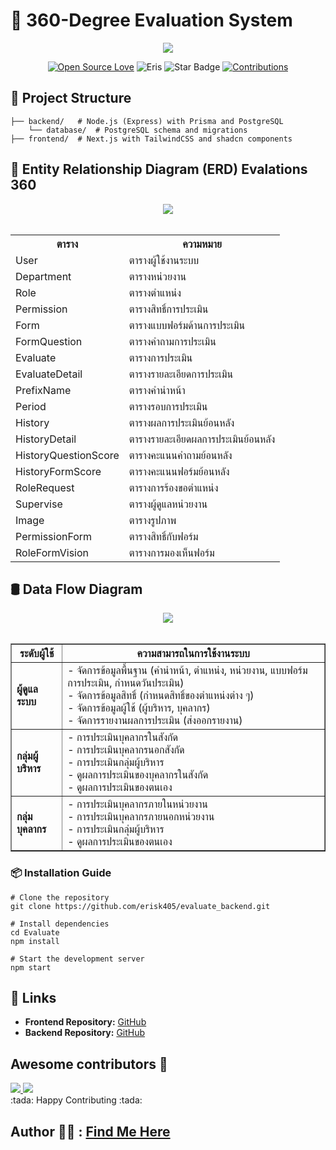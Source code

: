 # 🎯 360-Degree Evaluation System
<div align="center">
  <img src="https://res.cloudinary.com/dmmpngwym/image/upload/v1739263695/dam3_sodznv.jpg">
</div>
<div align="center">

[![Open Source Love](https://firstcontributions.github.io/open-source-badges/badges/open-source-v1/open-source.svg)](https://github.com/kishanrajput23/Hacktoberfest-2022)
<img src="https://img.shields.io/badge/Evaluation-2024-blueviolet" alt="Eris"/>
<img src="https://img.shields.io/static/v1?label=%E2%AD%90&message=If%20Useful&style=style=flat&color=BC4E99" alt="Star Badge"/>
<a href="https://github.com/erisk405" ><img src="https://img.shields.io/badge/Contributions-welcome-green.svg?style=flat&logo=github" alt="Contributions" /></a>

</div>

## 📂 Project Structure
```
├── backend/   # Node.js (Express) with Prisma and PostgreSQL 
    └── database/  # PostgreSQL schema and migrations
├── frontend/  # Next.js with TailwindCSS and shadcn components
```

## 🚀 Entity Relationship Diagram (ERD) Evalations 360

<div align="center">
  <img src="https://res.cloudinary.com/dmmpngwym/image/upload/v1739293840/Blank_board_2_ekugdw.png">
</div>

<br>

<div >
<table>
  <tr>
    <th>ตาราง</th>
    <th>ความหมาย</th>
  </tr>
  <tr>
    <td>User</td>
    <td>ตารางผู้ใช้งานระบบ</td>
  </tr>
  <tr>
    <td>Department</td>
    <td>ตารางหน่วยงาน</td>
  </tr>
  <tr>
    <td>Role</td>
    <td>ตารางตำแหน่ง</td>
  </tr>
  <tr>
    <td>Permission</td>
    <td>ตารางสิทธิ์การประเมิน</td>
  </tr>
  <tr>
    <td>Form</td>
    <td>ตารางแบบฟอร์มด้านการประเมิน</td>
  </tr>
  <tr>
    <td>FormQuestion</td>
    <td>ตารางคำถามการประเมิน</td>
  </tr>
  <tr>
    <td>Evaluate</td>
    <td>ตารางการประเมิน</td>
  </tr>
  <tr>
    <td>EvaluateDetail</td>
    <td>ตารางรายละเอียดการประเมิน</td>
  </tr>
  <tr>
    <td>PrefixName</td>
    <td>ตารางคำนำหน้า</td>
  </tr>
  <tr>
    <td>Period</td>
    <td>ตารางรอบการประเมิน</td>
  </tr>
  <tr>
    <td>History</td>
    <td>ตารางผลการประเมินย้อนหลัง</td>
  </tr>
  <tr>
    <td>HistoryDetail</td>
    <td>ตารางรายละเอียดผลการประเมินย้อนหลัง</td>
  </tr>
  <tr>
    <td>HistoryQuestionScore</td>
    <td>ตารางคะแนนคำถามย้อนหลัง</td>
  </tr>
  <tr>
    <td>HistoryFormScore</td>
    <td>ตารางคะแนนฟอร์มย้อนหลัง</td>
  </tr>
  <tr>
    <td>RoleRequest</td>
    <td>ตารางการร้องขอตำแหน่ง</td>
  </tr>
  <tr>
    <td>Supervise</td>
    <td>ตารางผู้ดูแลหน่วยงาน</td>
  </tr>
  <tr>
    <td>Image</td>
    <td>ตารางรูปภาพ</td>
  </tr>
  <tr>
    <td>PermissionForm</td>
    <td>ตารางสิทธิ์กับฟอร์ม</td>
  </tr>
  <tr>
    <td>RoleFormVision</td>
    <td>ตารางการมองเห็นฟอร์ม</td>
  </tr>
</table>
</div>


## 🛢️ Data Flow Diagram

<div align="center">
  <img src="https://res.cloudinary.com/dmmpngwym/image/upload/v1739297773/Screenshot_2025-02-12_011535_ta2z1e.png">
</div>
<br>
<div align="center">
<table border="1">
  <tr>
    <th>ระดับผู้ใช้</th>
    <th>ความสามารถในการใช้งานระบบ</th>
  </tr>
  <tr>
    <td><strong>ผู้ดูแลระบบ</strong></td>
    <td>
      - จัดการข้อมูลพื้นฐาน (คำนำหน้า, ตำแหน่ง, หน่วยงาน, แบบฟอร์มการประเมิน, กำหนดวันประเมิน) <br>
      - จัดการข้อมูลสิทธิ์ (กำหนดสิทธิ์ของตำแหน่งต่าง ๆ) <br>
      - จัดการข้อมูลผู้ใช้ (ผู้บริหาร, บุคลากร) <br>
      - จัดการรายงานผลการประเมิน (ส่งออกรายงาน)
    </td>
  </tr>
  <tr>
    <td><strong>กลุ่มผู้บริหาร</strong></td>
    <td>
      - การประเมินบุคลากรในสังกัด <br>
      - การประเมินบุคลากรนอกสังกัด <br>
      - การประเมินกลุ่มผู้บริหาร <br>
      - ดูผลการประเมินของบุคลากรในสังกัด <br>
      - ดูผลการประเมินของตนเอง
    </td>
  </tr>
  <tr>
    <td><strong>กลุ่มบุคลากร</strong></td>
    <td>
      - การประเมินบุคลากรภายในหน่วยงาน <br>
      - การประเมินบุคลากรภายนอกหน่วยงาน <br>
      - การประเมินกลุ่มผู้บริหาร <br>
      - ดูผลการประเมินของตนเอง
    </td>
  </tr>
</table>

</div>


### 📦 Installation Guide
```
# Clone the repository
git clone https://github.com/erisk405/evaluate_backend.git

# Install dependencies
cd Evaluate
npm install

# Start the development server
npm start

```

## 🔗 Links
- **Frontend Repository:** [GitHub](https://github.com/erisk405/Evaluate)
- **Backend Repository:** [GitHub](https://github.com/erisk405/Evaluate_backend)


## Awesome contributors :star_struck:
<div>
<a href="https://github.com/erisk405">
  <img src="https://res.cloudinary.com/dmmpngwym/image/upload/v1739256689/1_sxf0s1.png" />
</a>
 
<a href="https://github.com/amphon11">
  <img src="https://res.cloudinary.com/dmmpngwym/image/upload/v1739256689/2_yvkcpt.png" />
</a>
</div>
:tada: Happy Contributing :tada:

## Author 🙋‍♂️ : [Find Me Here](https://www.facebook.com/hnuy.xa.phl.993652)
